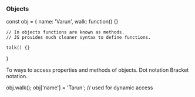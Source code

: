 ### Objects

const obj = {
    name: 'Varun',
    walk: function() {}

    // In objects functions are known as methods.
    // JS provides much cleaner syntax to define functions.

    talk() {}
}

To ways to access properties and methods of objects.
Dot notation
Bracket notation.

obj.walk();
obj['name'] = 'Tarun'; // used for dynamic access